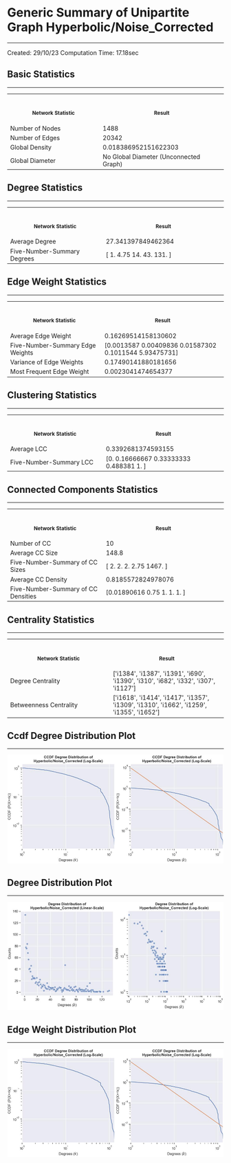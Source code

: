 # Generic Summary of Unipartite Graph **Hyperbolic/Noise_Corrected**
---
Created: 29/10/23
Computation Time: 17.18sec

## Basic Statistics
---
<table>
<tr><th align="center"><img width="441" height="1"><p><small>Network Statistic</small></p></th><th align="center"><img width="441" height="1"><p><small>Result</small></p></th></tr>
<tr><td>Number of Nodes</td><td>1488</td></tr>
<tr><td>Number of Edges</td><td>20342</td></tr>
<tr><td>Global Density</td><td>0.018386952151622303</td></tr>
<tr><td>Global Diameter</td><td>No Global Diameter (Unconnected Graph)</td></tr>
</table>

## Degree Statistics
---
<table>
<tr><th align="center"><img width="441" height="1"><p><small>Network Statistic</small></p></th><th align="center"><img width="441" height="1"><p><small>Result</small></p></th></tr>
<tr><td>Average Degree</td><td>27.341397849462364</td></tr>
<tr><td>Five-Number-Summary Degrees</td><td>[  1.     4.75  14.    43.   131.  ]</td></tr>
</table>

## Edge Weight Statistics
---
<table>
<tr><th align="center"><img width="441" height="1"><p><small>Network Statistic</small></p></th><th align="center"><img width="441" height="1"><p><small>Result</small></p></th></tr>
<tr><td>Average Edge Weight</td><td>0.16269514158130602</td></tr>
<tr><td>Five-Number-Summary Edge Weights</td><td>[0.0013587  0.00409836 0.01587302 0.1011544  5.93475731]</td></tr>
<tr><td>Variance of Edge Weights</td><td>0.17490141880181656</td></tr>
<tr><td>Most Frequent Edge Weight</td><td>0.0023041474654377</td></tr>
</table>

## Clustering Statistics
---
<table>
<tr><th align="center"><img width="441" height="1"><p><small>Network Statistic</small></p></th><th align="center"><img width="441" height="1"><p><small>Result</small></p></th></tr>
<tr><td>Average LCC</td><td>0.3392681374593155</td></tr>
<tr><td>Five-Number-Summary LCC</td><td>[0.         0.16666667 0.33333333 0.488381   1.        ]</td></tr>
</table>

## Connected Components Statistics
---
<table>
<tr><th align="center"><img width="441" height="1"><p><small>Network Statistic</small></p></th><th align="center"><img width="441" height="1"><p><small>Result</small></p></th></tr>
<tr><td>Number of CC</td><td>10</td></tr>
<tr><td>Average CC Size</td><td>148.8</td></tr>
<tr><td>Five-Number-Summary of CC Sizes</td><td>[   2.      2.      2.      2.75 1467.  ]</td></tr>
<tr><td>Average CC Density</td><td>0.8185572824978076</td></tr>
<tr><td>Five-Number-Summary of CC Densities</td><td>[0.01890616 0.75       1.         1.         1.        ]</td></tr>
</table>

## Centrality Statistics
---
<table>
<tr><th align="center"><img width="441" height="1"><p><small>Network Statistic</small></p></th><th align="center"><img width="441" height="1"><p><small>Result</small></p></th></tr>
<tr><td>Degree Centrality</td><td>['i1384', 'i1387', 'i1391', 'i690', 'i1390', 'i310', 'i682', 'i332', 'i307', 'i1127']</td></tr>
<tr><td>Betweenness Centrality</td><td>['i1618', 'i1414', 'i1417', 'i1357', 'i1309', 'i1310', 'i1662', 'i1259', 'i1355', 'i1652']</td></tr>
</table>

## Ccdf Degree Distribution Plot
---
![image](data/graph_summaries/backboned_projections/hyperbolic/noise_corrected/assets/ccdf_degree_distribution.jpg)

## Degree Distribution Plot
---
![image](data/graph_summaries/backboned_projections/hyperbolic/noise_corrected/assets/degree_distribution.jpg)

## Edge Weight Distribution Plot
---
![image](data/graph_summaries/backboned_projections/hyperbolic/noise_corrected/assets/edge_weight_distribution.jpg)

